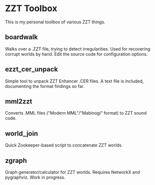 # ZZT Toolbox

This is my personal toolbox of various ZZT things.

## boardwalk

Walks over a .ZZT file, trying to detect irregularities. Used for recovering corrupt worlds by hand. Edit the source code for configuration 
options.

## ezzt_cer_unpack

Simple tool to unpack ZZT Enhancer .CER files. A text file is included, documenting the format 
findings so far.

## mml2zzt

Converts .MML files ("Modern MML"/"Mabinogi" format) to ZZT sound code.

## world_join

Quick Zookeeper-based script to concatenate ZZT worlds.

## zgraph

Graph generator/calculator for ZZT worlds. Requires NetworkX and pygraphviz.
Work in progress.
